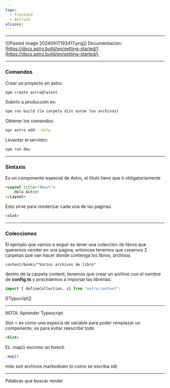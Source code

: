 ```yaml
---
tags:
  - Frontend
  - AstroJS
aliases:
---
```

---

![[Pasted image 20240917193417.png]]
Documentacion: [https://docs.astro.build/en/getting-started/](https://docs.astro.build/en/getting-started/) 

---
### Comandos

Crear un proyecto en astro: 
```bash
npm create astro@latest 
```

Subirlo a producción es: 
```bash
npm run build (la carpeta dist estan los archivos)
```

Obtener los comandos: 
```bash
npx astro add --help
```

Levantar el servidor: 
```bash
npm run dev
```



---
### Sintaxis

Es un componente especial de Astro, el titulo tiene que ir obligatoriamente  
```HTML
<Layout title="About">
	Hola Astro!
</Layout>
```

Esto sirve para renderizar cada una de las paginas
```HTML
<slot>
```



---
### Colecciones

El ejemplo que vamos a seguir es tener una colección de libros que queremos vender en una pagina, entonces tenemos que crearnos 2 carpetas que van hacer donde contenga los libros, archivos
``` 
content/books/"Varios archivos de libro"
```

dentro de la carpeta content, tenemos que crear un archivo con el nombre de **config.ts** y procedemos a importar las librerías: 
```Typescript
import { defineCollection, z} from "astro:content";
```













[[Typscript]]

---
NOTA:
Aprender Typescript


Slot =  es como una especia de variable para poder remplazar un componente, es para evitar reescribir todo
```html
<Slot>
```


EL .map() escomo un forech
```typescript
.map()
```

mdx son archivos markodown (o como se escriba xd) 

---
Palabras que buscar
render 
